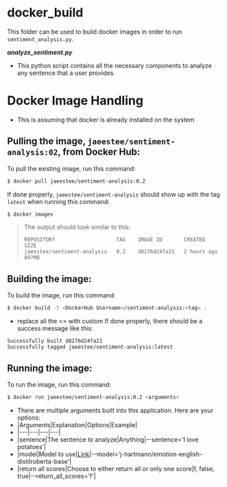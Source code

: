 # docker_build
This folder can be used to build docker images in order to run `sentiment_analysis.py`.

***analyze_sentiment.py***
- This python script contains all the necessary components to analyze any sentence that a user provides.

# Docker Image Handling
- This is assuming that docker is already installed on the system
## Pulling the image, `jaeestee/sentiment-analysis:02`, from Docker Hub:
To pull the existing image, run this command:
```bash
$ docker pull jaeestee/sentiment-analysis:0.2
```
If done properly, ``jaeestee/sentiment-analysis`` should show up with the tag ``latest`` when running this command:
```bash
$ docker images
```
> The output should look similar to this:
> ```
> REPOSITORY                    TAG    IMAGE ID       CREATED         SIZE
> jaeestee/sentiment-analysis   0.2    d8276d24fa21   2 hours ago     897MB
> ```

## Building the image:
To build the image, run this command:
```bash
$ docker build -t <DockerHub Username>/sentiment-analysis:<tag> .
```
- replace all the <> with custom 
If done properly, there should be a success message like this:
```
Successfully built d8276d24fa21
Successfully tagged jaeestee/sentiment-analysis:latest
```
## Running the image:
To run the image, run this command:
```bash
$ docker run jaeestee/sentiment-analysis:0.2 <arguments>
```
- There are multiple arguments built into this application. Here are your options:
- |Arguments|Explanation|Options|Example|
- |---|---|---|---|
- |sentence|The sentence to analyze|Anything|--sentence='I love potatoes'|
- |model|Model to use|[Link](https://huggingface.co/models?pipeline_tag=text-classification&sort=downloads)|--model='j-hartmann/emotion-english-distilroberta-base'|
- |return all scores|Choose to either return all or only one score|f, false, true|--return_all_scores='f'| 
